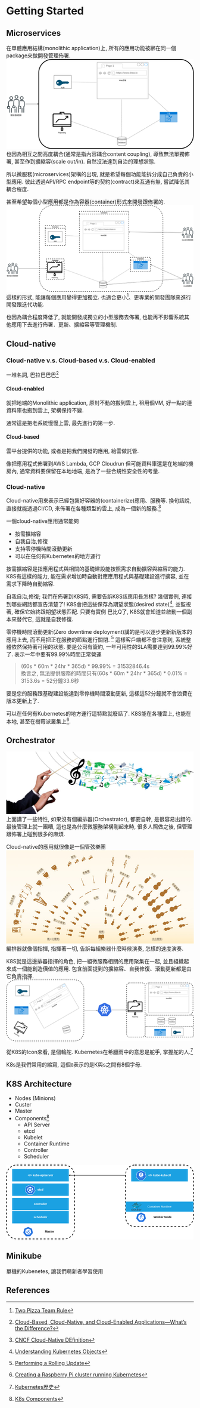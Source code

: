 # Getting Started

## Microservices
在單體應用結構(monolithic application)上, 所有的應用功能被綁在同一個package來做開發管理佈署.
![](monoithic.png)
也因為相互之間高度耦合(通常是指內容耦合content coupling), 導致無法單獨佈署, 甚至作到擴縮容(scale out/in).
自然沒法達到自治的理想狀態. 

所以微服務(microservices)架構的出現, 就是希望每個功能能拆分成自己負責的小型應用.
彼此透過API/RPC endpoint等的契約(contract)來互通有無, 嘗試降低其耦合程度.

甚至希望每個小型應用都是作為容器(container)形式來開發跟佈署的.
![](microservice+container.png)
這樣的形式, 能讓每個應用變得更加獨立.
也適合更小[^1]、更專業的開發團隊來進行開發跟迭代功能.

也因為耦合程度降低了, 就能開發成獨立的小型服務去佈署, 也能再不影響系統其他應用下去進行佈署．更新、擴縮容等管理機制.


## Cloud-native
### Cloud-native v.s. Cloud-based v.s. Cloud-enabled
一堆名詞, 巴拉巴巴巴[^2]
#### Cloud-enabled
就把地端的Monolithic application, 原封不動的搬到雲上, 租用個VM, 好一點的連資料庫也搬到雲上, 架構保持不變.

通常這是把老系統慢慢上雲, 最先進行的第一步.

#### Cloud-based
雲平台提供的功能, 或者是把我們開發的應用, 給雲做託管.

像把應用程式佈署到AWS Lambda, GCP Cloudrun
但可能資料庫還是在地端的機房內, 通常資料要保留在本地地端, 是為了一些合規性安全性的考量.


### Cloud-native
Cloud-native用來表示已經包裝好容器的(containerize)應用、服務等.
換句話說, 直接就能透過CI/CD, 來佈署在各種類型的雲上, 成為一個新的服務.[^3]

一個cloud-native應用通常能夠
- 按需擴縮容
- 自我自治,修復
- 支持零停機時間滾動更新
- 可以在任何有Kubernetes的地方運行

按需擴縮容是指應用程式與相關的基礎建設能按照需求自動擴容與縮容的能力.
K8S有這樣的能力, 能在需求增加時自動對應應用程式與基礎建設進行擴容, 
並在需求下降時自動縮容.

自我自治,修復; 我們在佈署到K8S時, 需要告訴K8S該應用長怎樣?
幾個實例, 連接到哪些網路都宣告清楚了! 
K8S會把這些保存為期望狀態(desired state)[^4], 並監視著, 確保它始終跟期望狀態匹配.
只要有實例 巴比Q了, K8S就會知道並啟動一個副本來替代它, 這就是自我修復.

零停機時間滾動更新(Zero downtime deployment)講的是可以逐步更新新版本的應用上去, 而不用把正在服務的節點進行關閉. [^5]
這樣客戶端都不會注意到, 系統整體依然保持著可用的狀態.
要是公司有簽約, 一年可用性的SLA需要達到99.99%好了.
表示一年中要有99.99%時間正常營運
> (60s * 60m * 24hr * 365d) * 99.99% = 31532846.4s  
> 換言之, 無法提供服務的時間只有(60s * 60m * 24hr * 365d) * 0.01% = 3153.6s = 52分鐘33.6秒

要是您的服務跟基礎建設能達到零停機時間滾動更新, 這樣這52分鐘就不會浪費在版本更新上了.


可以在任何有Kubernetes的地方運行這特點就廢話了.
K8S能在各種雲上, 也能在本地, 甚至在樹莓派叢集上[^6].

## Orchestrator
![](orchestrator.jpeg)
上面講了一些特性, 如果沒有個編排器(Orchestrator), 都要自幹, 是很容易出錯的.
最後管理上就一團糟, 這也是為什麼微服務架構剛起來時, 很多人照做之後, 但管理跟佈署上碰到很多的麻煩.

Cloud-native的應用就很像是一個管弦樂團
![](orchestrator_02.jpg)
編排器就像個指揮, 指揮著一切, 告訴每組樂器什麼時候演奏, 怎樣的速度演奏.

K8S就是這邊排器指揮的角色, 把一組微服務相關的應用聚集在一起, 並且組織起來成一個能創造價值的應用.
包含前面提到的擴縮容、自我修復、滾動更新都是由它負責指揮.
![](microservice+orchestrator.png)

從K8S的Icon來看, 是個輪舵.
Kubernetes在希臘雨中的意思是舵手, 掌握舵的人.[^7]

K8s是我們常用的縮寫, 這個```8```表示的是K與s之間有8個字母.

## K8S Architecture
- Nodes (Minions)
- Custer
- Master
- Components[^8]
  - API Server
  - etcd
  - Kubelet
  - Container Runtime
  - Controller
  - Scheduler

![](architecture_01.png)  

## Minikube
單機的Kubenetes, 讓我們萌新者學習使用

## References
[^1]: [Two Pizza Team Rule](https://docs.aws.amazon.com/whitepapers/latest/introduction-devops-aws/two-pizza-teams.html)  
[^2]: [Cloud-Based, Cloud-Native, and Cloud-Enabled Applications—What’s the Difference?](https://www.papertrail.com/solution/tips/cloud-based-cloud-native-and-cloud-enabled-applications-whats-the-difference/)  
[^3]: [CNCF Cloud-Native DEfinition](https://github.com/cncf/toc/blob/main/DEFINITION.md)
[^4]: [Understanding Kubernetes Objects](https://kubernetes.io/docs/concepts/overview/working-with-objects/kubernetes-objects/)
[^5]: [Performing a Rolling Update](https://kubernetes.io/docs/tutorials/kubernetes-basics/update/update-intro/)
[^6]: [Creating a Raspberry Pi cluster running Kubernetes](https://kubernetes.io/blog/2015/11/creating-a-raspberry-pi-cluster-running-kubernetes-the-shopping-list-part-1/)
[^7]: [Kubernetes歷史](https://zh.wikipedia.org/zh-tw/Kubernetes#%E5%8E%86%E5%8F%B2)
[^8]: [K8s Components](https://kubernetes.io/docs/concepts/overview/components/)